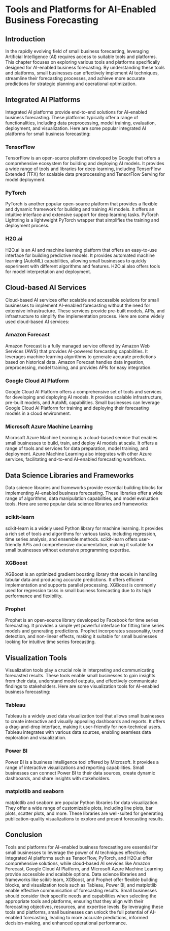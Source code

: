 # Tools and Platforms for AI-Enabled Business Forecasting

## Introduction

In the rapidly evolving field of small business forecasting, leveraging Artificial Intelligence (AI) requires access to suitable tools and platforms. This chapter focuses on exploring various tools and platforms specifically designed for AI-enabled business forecasting. By understanding these tools and platforms, small businesses can effectively implement AI techniques, streamline their forecasting processes, and achieve more accurate predictions for strategic planning and operational optimization.

## Integrated AI Platforms

Integrated AI platforms provide end-to-end solutions for AI-enabled business forecasting. These platforms typically offer a range of functionalities, including data preprocessing, model training, evaluation, deployment, and visualization. Here are some popular integrated AI platforms for small business forecasting:

### TensorFlow

TensorFlow is an open-source platform developed by Google that offers a comprehensive ecosystem for building and deploying AI models. It provides a wide range of tools and libraries for deep learning, including TensorFlow Extended (TFX) for scalable data preprocessing and TensorFlow Serving for model deployment.

### PyTorch

PyTorch is another popular open-source platform that provides a flexible and dynamic framework for building and training AI models. It offers an intuitive interface and extensive support for deep learning tasks. PyTorch Lightning is a lightweight PyTorch wrapper that simplifies the training and deployment process.

### H2O.ai

H2O.ai is an AI and machine learning platform that offers an easy-to-use interface for building predictive models. It provides automated machine learning (AutoML) capabilities, allowing small businesses to quickly experiment with different algorithms and features. H2O.ai also offers tools for model interpretation and deployment.

## Cloud-based AI Services

Cloud-based AI services offer scalable and accessible solutions for small businesses to implement AI-enabled forecasting without the need for extensive infrastructure. These services provide pre-built models, APIs, and infrastructure to simplify the implementation process. Here are some widely used cloud-based AI services:

### Amazon Forecast

Amazon Forecast is a fully managed service offered by Amazon Web Services (AWS) that provides AI-powered forecasting capabilities. It leverages machine learning algorithms to generate accurate predictions based on historical data. Amazon Forecast handles data ingestion, preprocessing, model training, and provides APIs for easy integration.

### Google Cloud AI Platform

Google Cloud AI Platform offers a comprehensive set of tools and services for developing and deploying AI models. It provides scalable infrastructure, pre-built models, and AutoML capabilities. Small businesses can leverage Google Cloud AI Platform for training and deploying their forecasting models in a cloud environment.

### Microsoft Azure Machine Learning

Microsoft Azure Machine Learning is a cloud-based service that enables small businesses to build, train, and deploy AI models at scale. It offers a range of tools and services for data preparation, model training, and deployment. Azure Machine Learning also integrates with other Azure services, facilitating end-to-end AI-enabled forecasting workflows.

## Data Science Libraries and Frameworks

Data science libraries and frameworks provide essential building blocks for implementing AI-enabled business forecasting. These libraries offer a wide range of algorithms, data manipulation capabilities, and model evaluation tools. Here are some popular data science libraries and frameworks:

### scikit-learn

scikit-learn is a widely used Python library for machine learning. It provides a rich set of tools and algorithms for various tasks, including regression, time series analysis, and ensemble methods. scikit-learn offers user-friendly APIs and comprehensive documentation, making it suitable for small businesses without extensive programming expertise.

### XGBoost

XGBoost is an optimized gradient boosting library that excels in handling tabular data and producing accurate predictions. It offers efficient implementation and supports parallel processing. XGBoost is commonly used for regression tasks in small business forecasting due to its high performance and flexibility.

### Prophet

Prophet is an open-source library developed by Facebook for time series forecasting. It provides a simple yet powerful interface for fitting time series models and generating predictions. Prophet incorporates seasonality, trend detection, and non-linear effects, making it suitable for small businesses looking for intuitive time series forecasting.

## Visualization Tools

Visualization tools play a crucial role in interpreting and communicating forecasted results. These tools enable small businesses to gain insights from their data, understand model outputs, and effectively communicate findings to stakeholders. Here are some visualization tools for AI-enabled business forecasting:

### Tableau

Tableau is a widely used data visualization tool that allows small businesses to create interactive and visually appealing dashboards and reports. It offers a drag-and-drop interface, making it user-friendly for non-technical users. Tableau integrates with various data sources, enabling seamless data exploration and visualization.

### Power BI

Power BI is a business intelligence tool offered by Microsoft. It provides a range of interactive visualizations and reporting capabilities. Small businesses can connect Power BI to their data sources, create dynamic dashboards, and share insights with stakeholders.

### matplotlib and seaborn

matplotlib and seaborn are popular Python libraries for data visualization. They offer a wide range of customizable plots, including line plots, bar plots, scatter plots, and more. These libraries are well-suited for generating publication-quality visualizations to explore and present forecasting results.

## Conclusion

Tools and platforms for AI-enabled business forecasting are essential for small businesses to leverage the power of AI techniques effectively. Integrated AI platforms such as TensorFlow, PyTorch, and H2O.ai offer comprehensive solutions, while cloud-based AI services like Amazon Forecast, Google Cloud AI Platform, and Microsoft Azure Machine Learning provide accessible and scalable options. Data science libraries and frameworks like scikit-learn, XGBoost, and Prophet offer flexible building blocks, and visualization tools such as Tableau, Power BI, and matplotlib enable effective communication of forecasting results. Small businesses should consider their specific needs and capabilities when selecting the appropriate tools and platforms, ensuring that they align with their forecasting objectives, resources, and expertise levels. By leveraging these tools and platforms, small businesses can unlock the full potential of AI-enabled forecasting, leading to more accurate predictions, informed decision-making, and enhanced operational performance.
